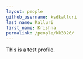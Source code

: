 ```yaml
---
layout: people
github_username: ksdkalluri 
last_name: Kalluri
first_name: Krishna
permalink: /people/kk3326/
---
```


This is a test profile.